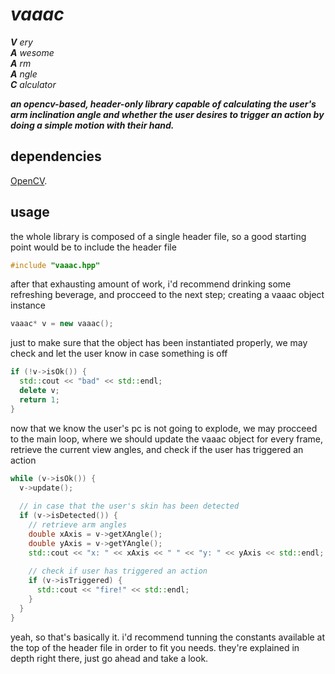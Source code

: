 # _vaaac_
**_V_**  _ery_  
**_A_** _wesome_  
**_A_** _rm_  
**_A_** _ngle_  
**_C_** _alculator_  

*__an opencv-based, header-only library capable of calculating the user's arm inclination angle and whether the user desires to trigger an action by doing a simple motion with their hand.__*

## dependencies
[OpenCV](https://opencv.org/).

## usage
the whole library is composed of a single header file, so a good starting point would be to include the header file
```cpp
#include "vaaac.hpp"
```
after that exhausting amount of work, i'd recommend drinking some refreshing beverage, and procceed to the next step; creating a vaaac object instance
```cpp
vaaac* v = new vaaac();
```
just to make sure that the object has been instantiated properly, we may check and let the user know in case something is off
```cpp
if (!v->isOk()) {
  std::cout << "bad" << std::endl;
  delete v;
  return 1;
}
```
now that we know the user's pc is not going to explode, we may procceed to the main loop, where we should update the vaaac object for every frame, retrieve the current view angles, and check if the user has triggered an action
```cpp
while (v->isOk()) {
  v->update();
  
  // in case that the user's skin has been detected
  if (v->isDetected()) {
    // retrieve arm angles
    double xAxis = v->getXAngle();
    double yAxis = v->getYAngle();
    std::cout << "x: " << xAxis << " " << "y: " << yAxis << std::endl;
    
    // check if user has triggered an action
    if (v->isTriggered) {
      std::cout << "fire!" << std::endl;
    }
  }
}
```
yeah, so that's basically it. i'd recommend tunning the constants available at the top of the header file in order to fit you needs. they're explained in depth right there, just go ahead and take a look.
